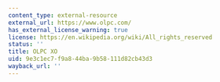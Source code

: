 ```yaml
---
content_type: external-resource
external_url: https://www.olpc.com/
has_external_license_warning: true
license: https://en.wikipedia.org/wiki/All_rights_reserved
status: ''
title: OLPC XO
uid: 9e3c1ec7-f9a8-44ba-9b58-111d82cb43d3
wayback_url: ''
---
```

